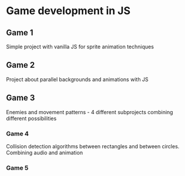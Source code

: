 # Game development in JS 

## Game 1
Simple project with vanilla JS for sprite animation techniques

## Game 2
Project about parallel backgrounds and animations with JS

## Game 3
Enemies and movement patterns - 4 different subprojects combining different possibilities 

### Game 4
Collision detection algorithms between rectangles and between circles. Combining audio and animation 

### Game 5 
